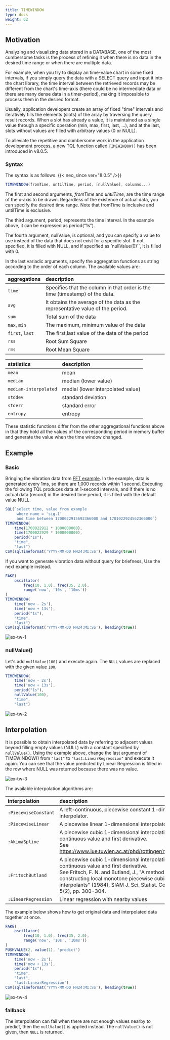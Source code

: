 ```yaml
---
title: TIMEWINDOW
type: docs
weight: 62
---
```


## Motivation

Analyzing and visualizing data stored in a DATABASE, one of the most cumbersome tasks is the process of refining it when there is no data in the desired time range or when there are multiple data.

For example, when you try to display an time-value chart in some fixed intervals, if you simply query the data with a SELECT query and input it into the chart library, the time interval between the retrieved records may be different from the chart's time-axis (there could be no intermediate data or there are many dense data in a timer-period), making it impossible to process them in the desired format.

Usually, application developers create an array of fixed "time" intervals and iteratively fills the elements (slots) of the array by traversing the query result records. When a slot has already a value, it is maintained as a single value through a specific operation (min, max, first, last, ...), and at the last, slots without values are filled with arbitrary values (0 or NULL).

To alleviate the repetitive and cumbersome work in the application development process, a new TQL function called `TIMEWINDOW()` has been introduced in v8.0.5.

### Syntax

The syntax is as follows. {{< neo_since ver="8.0.5" />}}

```js
TIMEWINDOW(fromTime, untilTime, period, [nullValue], columns...)
```

The first and second arguments, *fromTime* and *untilTime*, are the time range of the x-axis to be drawn. Regardless of the existence of actual data, you can specify the desired time range. Note that fromTime is inclusive and untilTime is exclusive.

The third argument, period, represents the time interval. In the example above, it can be expressed as period(“1s”).

The fourth argument, nullValue, is optional, and you can specify a value to use instead of the data that does not exist for a specific slot. If not specified, it is filled with NULL, and if specified as `nullValue(0)``, it is filled with 0.

In the last variadic arguments, specify the aggregation functions as string according to the order of each column. The available values are:

| aggregations     |    description          |
|:---------------- | :---------------------- |
| `time`           | Specifies that the column in that order is the time (timestamp) of the data.  |
| `avg`            | It obtains the average of the data as the representative value of the period. |
| `sum`            | Total sum of the data                             |
| `max`, `min`     | The maximum, minimum value of the data            |
| `first`, `last`  | The first,last value of the data of the period    |
| `rss`            | Root Sum Square         |
| `rms`            | Root Mean Square        |

| statistics       | description             |
|:---------------- | :---------------------- |
| `mean`           | mean                    |
| `median`         | median (lower value)    |
| `median-interpolated` | medial (lower interpolated value) |
| `stddev`         | standard deviation      |
| `stderr`         | standard error          |
| `entropy`        | entropy                 |

These statistic functions differ from the other aggregational functions above in that they hold all the values of the corresponding period in memory buffer and generate the value when the time window changed.

## Example

### Basic

Bringing the vibration data from [FFT example](../70.fft/). In the example, data is generated every 1ms, so there are 1,000 records within 1 second. Executing the following TQL produces data at 1-second intervals, and if there is no actual data (record) in the desired time period, it is filled with the default value NULL.

```js
SQL(`select time, value from example
     where name = 'sig.1'
     and time between 1700022915692366000 and 1701022924562366000`)
TIMEWINDOW(
    time(1700022912 * 1000000000),
    time(1700022929 * 1000000000),
    period("1s"),
    "time",
    "last")
CSV(sqlTimeformat('YYYY-MM-DD HH24:MI:SS'), heading(true))
```

If you want to generate vibration data without query for briefness, Use the next example instead.

```js
FAKE(
    oscillator(
        freq(10, 1.0), freq(35, 2.0), 
        range('now', '10s', '10ms')) 
)
TIMEWINDOW(
    time('now - 2s'),
    time('now + 13s'),
    period("1s"),
    "time",
    "last")
CSV(sqlTimeformat('YYYY-MM-DD HH24:MI:SS'), heading(true))
```

![ex-tw-1](../img/ex-tw-1.jpg)

### nullValue()

Let's add `nullValue(100)` and execute again. The `NULL` values are replaced with the given value `100`.

```js
TIMEWINDOW(
    time('now - 2s'),
    time('now + 13s'),
    period("1s"),
    nullValue(100),
    "time",
    "last")
```

![ex-tw-2](../img/ex-tw-2.jpg)


## Interpolation

It is possible to obtain interpolated data by referring to adjacent values beyond filling empty values (NULL) with a constant specified by `nullValue()`. Using the example above, change the last argument of TIMEWINDOW() from `"last"` to `"last:LinearRegression"` and execute it again. You can see that the value predicted by Linear Regression is filled in the row where NULL was returned because there was no value.

![ex-tw-3](../img/ex-tw-3.jpg)

The available interpolation algorithms are:

| interpolation                 | description              |
| :---------------------------- | :----------------------- |
| `:PiecewiseConstant`          | A left-continuous, piecewise constant 1-dimensional interpolator. |
| `:PiecewiseLinear`            | A piecewise linear 1-dimensional interpolator |
| `:AkimaSpline`                | A piecewise cubic 1-dimensional interpolation with continuous value and first derivative. <br/> See https://www.iue.tuwien.ac.at/phd/rottinger/node60.html |
| `:FritschButland`             | A piecewise cubic 1-dimensional interpolation with continuous value and first derivative. <br/> See Fritsch, F. N. and Butland, J., "A method for constructing local monotone piecewise cubic interpolants" (1984), SIAM J. Sci. Statist. Comput., 5(2), pp. 300-304. |
| `:LinearRegression`           | Linear regression with nearby values                  |

The example below shows how to get original data and interpolated data together at once.

```js
FAKE(
    oscillator(
        freq(10, 1.0), freq(35, 2.0), 
        range('now', '10s', '10ms')) 
)
PUSHVALUE(2, value(1), 'predict')
TIMEWINDOW(
    time('now - 2s'),
    time('now + 13s'),
    period("1s"),
    "time",
    "last",
    "last:LinearRegression")
CSV(sqlTimeformat('YYYY-MM-DD HH24:MI:SS'), heading(true))
```

![ex-tw-4](../img/ex-tw-4.jpg)

### fallback

The interpolation can fail when there are not enough values nearby to predict, then the `nullValue()` is applied instead. The `nullValue()` is not given, then `NULL` is returned.